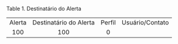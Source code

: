 <div id="d74e1" class="table">

<div class="table-title">

Table 1. Destinatário do Alerta

</div>

<div class="table-contents">

|        |                        |        |                 |
| :----: | :--------------------: | :----: | :-------------: |
| Alerta | Destinatário do Alerta | Perfil | Usuário/Contato |
|  100   |          100           |   0    |                 |

</div>

</div>
